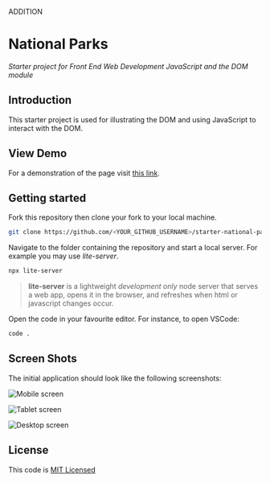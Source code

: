 ADDITION

# National Parks

_Starter project for Front End Web Development JavaScript and the DOM module_

## Introduction

This starter project is used for illustrating the DOM and using JavaScript to interact with the DOM.

## View Demo

For a demonstration of the page visit [this link](https://thinkful-ed.github.io/starter-national-parks/).

## Getting started

Fork this repository then clone your fork to your local machine.

```bash
git clone https://github.com/<YOUR_GITHUB_USERNAME>/starter-national-parks.git
```

Navigate to the folder containing the repository and start a local server. For example you may use _lite-server_.

```bash
npx lite-server
```

> **lite-server** is a lightweight _development only_ node server that serves a web app, opens it in the browser, and refreshes when html or javascript changes occur.

Open the code in your favourite editor. For instance, to open VSCode:

```bash
code .
```

## Screen Shots

The initial application should look like the following screenshots:

![Mobile screen](screenshots/iphone.png)

![Tablet screen](screenshots/ipad.png)

![Desktop screen](screenshots/laptop.png)

## License

This code is [MIT Licensed](LICENSE)
